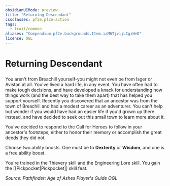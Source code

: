 ```yaml
---
obsidianUIMode: preview
title: "Returning Descendant"
cssclasses: pf2e,pf2e-action
tags:
  - trait/common
aliases: "Compendium.pf2e.backgrounds.Item.iaM6TjvijLCgiHeD"
license: OGL
---
```

# Returning Descendant

### 






You aren't from Breachill yourself-you might not even be from Isger or Avistan at all. You've lived a hard life, in any event. You have often had to make tough decisions, and have developed a knack for understanding how things work (and the best way to take them apart) that has helped you support yourself. Recently you discovered that an ancestor was from the town of Breachill and had a modest career as an adventurer. You can't help but wonder if you would have had an easier life if you'd grown up there instead, and have decided to seek out this small town to learn more about it.

You've decided to respond to the Call for Heroes to follow in your ancestor's footsteps, either to honor their memory or accomplish the great deeds they did not.

Choose two ability boosts. One must be to **Dexterity** or **Wisdom**, and one is a free ability boost.

You're trained in the Thievery skill and the Engineering Lore skill. You gain the [[Pickpocket|Pickpocket]] skill feat.

*Source: Pathfinder: Age of Ashes Player's Guide*
*OGL*